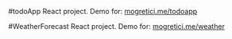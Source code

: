 #todoApp React project. Demo for: [mogretici.me/todoapp](https://mogretici.me/todoapp/)

#WeatherForecast React project. Demo for: [mogretici.me/weather](https://mogretici.me/weather/)

